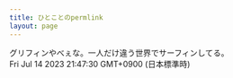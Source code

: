 ```yaml
---
title: ひとことのpermlink
layout: page
---
```

<div class="box" dt="1689338850465">
  グリフィンやべぇな。一人だけ違う世界でサーフィンしてる。
  <div class="content is-small">Fri Jul 14 2023 21:47:30 GMT+0900 (日本標準時)</div>
</div>